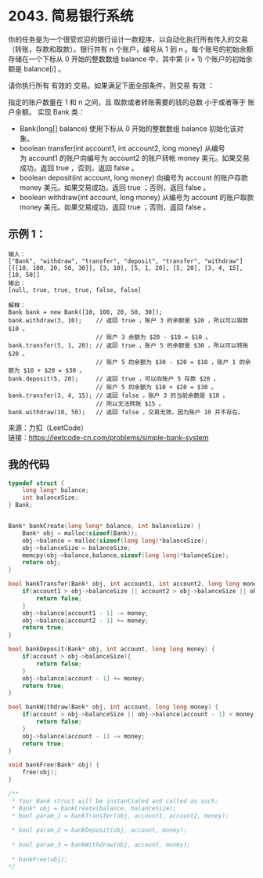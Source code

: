 # 2043. 简易银行系统
你的任务是为一个很受欢迎的银行设计一款程序，以自动化执行所有传入的交易（转账，存款和取款）。银行共有 n 个账户，编号从 1 到 n 。每个账号的初始余额存储在一个下标从 0 开始的整数数组 balance 中，其中第 (i + 1) 个账户的初始余额是 balance[i] 。

请你执行所有 有效的 交易。如果满足下面全部条件，则交易 有效 ：

指定的账户数量在 1 和 n 之间，且
取款或者转账需要的钱的总数 小于或者等于 账户余额。
实现 Bank 类：

- Bank(long[] balance) 使用下标从 0 开始的整数数组 balance 初始化该对象。
- boolean transfer(int account1, int account2, long money) 从编号为 account1 的账户向编号为 account2 的账户转帐 money 美元。如果交易成功，返回 true ，否则，返回 false 。
- boolean deposit(int account, long money) 向编号为 account 的账户存款 money 美元。如果交易成功，返回 true ；否则，返回 false 。
- boolean withdraw(int account, long money) 从编号为 account 的账户取款 money 美元。如果交易成功，返回 true ；否则，返回 false 。
## 示例 1：
```
输入：
["Bank", "withdraw", "transfer", "deposit", "transfer", "withdraw"]
[[[10, 100, 20, 50, 30]], [3, 10], [5, 1, 20], [5, 20], [3, 4, 15], [10, 50]]
输出：
[null, true, true, true, false, false]

解释：
Bank bank = new Bank([10, 100, 20, 50, 30]);
bank.withdraw(3, 10);    // 返回 true ，账户 3 的余额是 $20 ，所以可以取款 $10 。
                         // 账户 3 余额为 $20 - $10 = $10 。
bank.transfer(5, 1, 20); // 返回 true ，账户 5 的余额是 $30 ，所以可以转账 $20 。
                         // 账户 5 的余额为 $30 - $20 = $10 ，账户 1 的余额为 $10 + $20 = $30 。
bank.deposit(5, 20);     // 返回 true ，可以向账户 5 存款 $20 。
                         // 账户 5 的余额为 $10 + $20 = $30 。
bank.transfer(3, 4, 15); // 返回 false ，账户 3 的当前余额是 $10 。
                         // 所以无法转账 $15 。
bank.withdraw(10, 50);   // 返回 false ，交易无效，因为账户 10 并不存在。
```
来源：力扣（LeetCode）  
链接：https://leetcode-cn.com/problems/simple-bank-system
## 我的代码
```C
typedef struct {
    long long* balance;
    int balanceSize;
} Bank;


Bank* bankCreate(long long* balance, int balanceSize) {
    Bank* obj = malloc(sizeof(Bank));
    obj->balance = malloc(sizeof(long long)*balanceSize);
    obj->balanceSize = balanceSize;
    memcpy(obj->balance,balance,sizeof(long long)*balanceSize);
    return obj;
}

bool bankTransfer(Bank* obj, int account1, int account2, long long money) {
    if(account1 > obj->balanceSize || account2 > obj->balanceSize || obj->balance[account1 - 1] < money){
        return false;
    }
    obj->balance[account1 - 1] -= money;
    obj->balance[account2 - 1] += money;
    return true;
}

bool bankDeposit(Bank* obj, int account, long long money) {
    if(account > obj->balanceSize){
        return false;
    }
    obj->balance[account - 1] += money;
    return true;
}

bool bankWithdraw(Bank* obj, int account, long long money) {
    if(account > obj->balanceSize || obj->balance[account - 1] < money){
        return false;
    }
    obj->balance[account - 1] -= money;
    return true;
}

void bankFree(Bank* obj) {
    free(obj);
}

/**
 * Your Bank struct will be instantiated and called as such:
 * Bank* obj = bankCreate(balance, balanceSize);
 * bool param_1 = bankTransfer(obj, account1, account2, money);
 
 * bool param_2 = bankDeposit(obj, account, money);
 
 * bool param_3 = bankWithdraw(obj, account, money);
 
 * bankFree(obj);
*/
```
